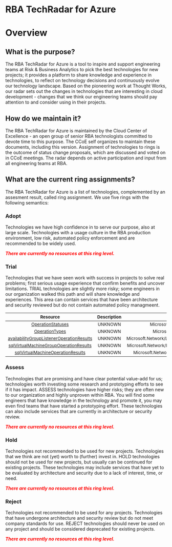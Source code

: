 
RBA TechRadar for Azure
=======================

# Overview

## What is the purpose?


The RBA TechRadar for Azure is a tool to inspire and support engineering teams at Risk & Business Analytics to pick the best technologies for new projects; it provides a platform to share knowledge and experience in technologies, to reflect on technology decisions and continuously evolve our technology landscape.  Based on the pioneering work at Thought Works, our radar sets out the changes in technologies that are interesting in cloud development - changes that we think our engineering teams should pay attention to and consider using in their projects.
## How do we maintain it?


The RBA TechRadar for Azure is maintained by the Cloud Center of Excellence - an open group of senior RBA technologists committed to devote time to this purpose.  The CCoE self organizes to maintain these documents, including this version.  Assignment of technologies to rings is the outcome of status change proposals, which are discussed and voted on in CCoE meetings.  The radar depends on active participation and input from all engineering teams at RBA.
## What are the current ring assignments?


The RBA TechRadar for Azure is a list of technologies, complemented by an assesment result, called ring assignment.  We use five rings with the following semantics:
### Adopt


Technologies we have high confidence in to serve our purpose, also at large scale.  Technologies with a usage culture in the RBA production environment, low risk, automated policy enforcement and are recommended to be widely used.  
  
***<font color="red"> There are currently no resources at this ring level. </font>***
### Trial


Technologies that we have seen work with success in projects to solve real problems;  first serious usage experience that confirm benefits and uncover limitations.  TRIAL technologies are slightly more risky; some engineers in our organization walked this path and will share knowledge and experiences.  This area can contain services that have been architecture and security reviewed but do not contain automated policy managmeent.  

|<sub>Resource</sub>|<sub>Description</sub>|<sub>Path</sub>|<sub>Status</sub>|
| :---: | :---: | :---: | :---: |
|<sub>[OperationStatuses](https://github.com/openrba/python-azure-techradar/tree/master/Microsoft.Network/Locations/OperationStatuses)</sub>|<sub>UNKNOWN</sub>|<sub>Microsoft.Network/Locations/OperationStatuses</sub>|<sub>TRIAL</sub>|
|<sub>[OperationTypes](https://github.com/openrba/python-azure-techradar/tree/master/Microsoft.Network/Locations/OperationTypes)</sub>|<sub>UNKNOWN</sub>|<sub>Microsoft.Network/Locations/OperationTypes</sub>|<sub>TRIAL</sub>|
|<sub>[availabilityGroupListenerOperationResults](https://github.com/openrba/python-azure-techradar/tree/master/Microsoft.Network/Locations/availabilityGroupListenerOperationResults)</sub>|<sub>UNKNOWN</sub>|<sub>Microsoft.Network/Locations/availabilityGroupListenerOperationResults</sub>|<sub>TRIAL</sub>|
|<sub>[sqlVirtualMachineGroupOperationResults](https://github.com/openrba/python-azure-techradar/tree/master/Microsoft.Network/Locations/sqlVirtualMachineGroupOperationResults)</sub>|<sub>UNKNOWN</sub>|<sub>Microsoft.Network/Locations/sqlVirtualMachineGroupOperationResults</sub>|<sub>TRIAL</sub>|
|<sub>[sqlVirtualMachineOperationResults](https://github.com/openrba/python-azure-techradar/tree/master/Microsoft.Network/Locations/sqlVirtualMachineOperationResults)</sub>|<sub>UNKNOWN</sub>|<sub>Microsoft.Network/Locations/sqlVirtualMachineOperationResults</sub>|<sub>TRIAL</sub>|

### Assess


Technologies that are promising and have clear potential value-add for us; technologies worth investing some research and prototyping efforts to see if it has impact.  ASSESS technologies have higher risks;  they are often new to our organization and highly unproven within RBA.  You will find some engineers that have knowledge in the technology and promote it, you may even find teams that have started a prototyping effort.  These technologies can also include services that are currently in architecture or security review.  
  
***<font color="red"> There are currently no resources at this ring level. </font>***
### Hold


Technologies not recommended to be used for new projects. Technologies that we think are not (yet) worth to (further) invest in.  HOLD technologies should not be used for new projects, but usually can be continued for existing projects.  These technologies may include services that have yet to be evaluated by architecture and security due to a lack of interest, time, or need.  
  
***<font color="red"> There are currently no resources at this ring level. </font>***
### Reject


Technologies not recommended to be used for any projects. Technologies that have undergone architecture and security review but do not meet company standards for use.  REJECT technologies should never be used on any project and should be considered deprecated for existing projects.  
  
***<font color="red"> There are currently no resources at this ring level. </font>***